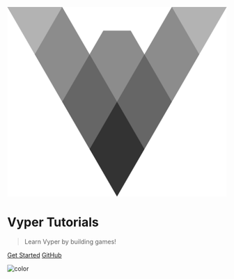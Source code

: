 ![logo](media/vyper-logo-transparent.svg ":size=200")

# Vyper Tutorials

> Learn Vyper by building games!

[Get Started](README.md)
[GitHub](https://github.com/dappkit/vyper.fun)

<!-- Overwrite Background Image with black -->

![color](#FFFFFF)
